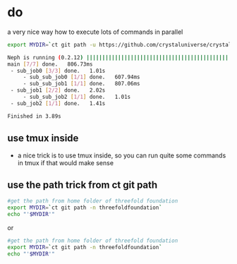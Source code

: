 # do

a very nice way how to execute lots of commands in parallel

```bash
export MYDIR=`ct git path -u https://github.com/crystaluniverse/crystaltools` && cd $MYDIR/examples && ./do.sh

Neph is running (0.2.12) ||||||||||||||||||||||||||||||||||||||||||||||||||100%
main [7/7] done.   806.73ms
 - sub_job0 [3/3] done.   1.01s
     - sub_sub_job0 [1/1] done.   607.94ms
     - sub_sub_job1 [1/1] done.   807.06ms
 - sub_job1 [2/2] done.   2.02s
     - sub_sub_job2 [1/1] done.   1.01s
 - sub_job2 [1/1] done.   1.41s

Finished in 3.89s
```



## use tmux inside

- a nice trick is to use tmux inside, so you can run quite some commands in tmux if that would make sense


## use the path trick from ct git path

```bash
#get the path from home folder of threefold foundation
export MYDIR=`ct git path -n threefoldfoundation`
echo "'$MYDIR'"
```

or

```bash
#get the path from home folder of threefold foundation
export MYDIR=`ct git path -n threefoldfoundation`
echo "'$MYDIR'"
```

